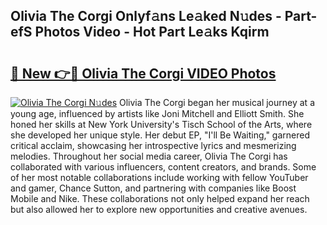 ## Olivia The Corgi Onlyf𝚊ns Le𝚊ked N𝚞des - Part-efS Photos Video - Hot Part Le𝚊ks Kqirm

# <h2><a href="http://ab18353.deff.icu/?id=Olivia+The+Corgi">🔗 New 👉🔴 Olivia The Corgi VIDEO Photos</a></h2>

[![Olivia The Corgi N𝚞des](https://i.imgur.com/rIISA9y.gif)](http://ab18353.deff.icu/?id=Olivia+The+Corgi)
Olivia The Corgi began her musical journey at a young age, influenced by artists like Joni Mitchell and Elliott Smith. She honed her skills at New York University's Tisch School of the Arts, where she developed her unique style. Her debut EP, "I'll Be Waiting," garnered critical acclaim, showcasing her introspective lyrics and mesmerizing melodies. Throughout her social media career, Olivia The Corgi has collaborated with various influencers, content creators, and brands. Some of her most notable collaborations include working with fellow YouTuber and gamer, Chance Sutton, and partnering with companies like Boost Mobile and Nike. These collaborations not only helped expand her reach but also allowed her to explore new opportunities and creative avenues.
